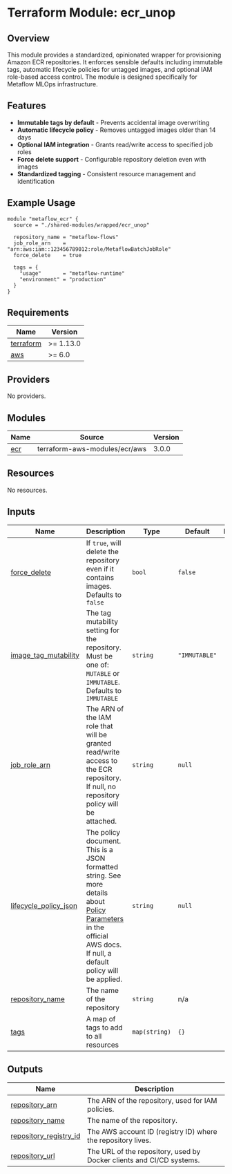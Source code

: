 # Terraform Module: ecr_unop

## Overview

This module provides a standardized, opinionated wrapper for provisioning Amazon ECR repositories. It enforces sensible defaults including immutable tags, automatic lifecycle policies for untagged images, and optional IAM role-based access control. The module is designed specifically for Metaflow MLOps infrastructure.

## Features

- **Immutable tags by default** - Prevents accidental image overwriting
- **Automatic lifecycle policy** - Removes untagged images older than 14 days
- **Optional IAM integration** - Grants read/write access to specified job roles
- **Force delete support** - Configurable repository deletion even with images
- **Standardized tagging** - Consistent resource management and identification

## Example Usage

```hcl
module "metaflow_ecr" {
  source = "./shared-modules/wrapped/ecr_unop"

  repository_name = "metaflow-flows"
  job_role_arn    = "arn:aws:iam::123456789012:role/MetaflowBatchJobRole"
  force_delete    = true

  tags = {
    "usage"       = "metaflow-runtime"
    "environment" = "production"
  }
}
```

<!-- BEGIN_TF_DOCS -->
## Requirements

| Name | Version |
|------|---------|
| <a name="requirement_terraform"></a> [terraform](#requirement\_terraform) | >= 1.13.0 |
| <a name="requirement_aws"></a> [aws](#requirement\_aws) | >= 6.0 |

## Providers

No providers.

## Modules

| Name | Source | Version |
|------|--------|---------|
| <a name="module_ecr"></a> [ecr](#module\_ecr) | terraform-aws-modules/ecr/aws | 3.0.0 |

## Resources

No resources.

## Inputs

| Name | Description | Type | Default | Required |
|------|-------------|------|---------|:--------:|
| <a name="input_force_delete"></a> [force\_delete](#input\_force\_delete) | If `true`, will delete the repository even if it contains images. Defaults to `false` | `bool` | `false` | no |
| <a name="input_image_tag_mutability"></a> [image\_tag\_mutability](#input\_image\_tag\_mutability) | The tag mutability setting for the repository. Must be one of: `MUTABLE` or `IMMUTABLE`. Defaults to `IMMUTABLE` | `string` | `"IMMUTABLE"` | no |
| <a name="input_job_role_arn"></a> [job\_role\_arn](#input\_job\_role\_arn) | The ARN of the IAM role that will be granted read/write access to the ECR repository. If null, no repository policy will be attached. | `string` | `null` | no |
| <a name="input_lifecycle_policy_json"></a> [lifecycle\_policy\_json](#input\_lifecycle\_policy\_json) | The policy document. This is a JSON formatted string. See more details about [Policy Parameters](http://docs.aws.amazon.com/AmazonECR/latest/userguide/LifecyclePolicies.html#lifecycle_policy_parameters) in the official AWS docs. If null, a default policy will be applied. | `string` | `null` | no |
| <a name="input_repository_name"></a> [repository\_name](#input\_repository\_name) | The name of the repository | `string` | n/a | yes |
| <a name="input_tags"></a> [tags](#input\_tags) | A map of tags to add to all resources | `map(string)` | `{}` | no |

## Outputs

| Name | Description |
|------|-------------|
| <a name="output_repository_arn"></a> [repository\_arn](#output\_repository\_arn) | The ARN of the repository, used for IAM policies. |
| <a name="output_repository_name"></a> [repository\_name](#output\_repository\_name) | The name of the repository. |
| <a name="output_repository_registry_id"></a> [repository\_registry\_id](#output\_repository\_registry\_id) | The AWS account ID (registry ID) where the repository lives. |
| <a name="output_repository_url"></a> [repository\_url](#output\_repository\_url) | The URL of the repository, used by Docker clients and CI/CD systems. |
<!-- END_TF_DOCS -->
